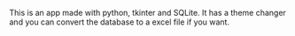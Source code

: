 This is an app made with python, tkinter and SQLite. 
It has a theme changer and you can convert the database to a excel file if you want.
